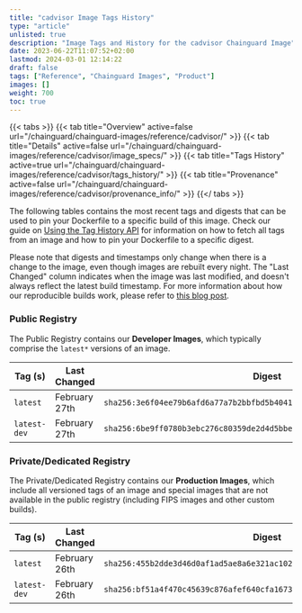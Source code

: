```yaml
---
title: "cadvisor Image Tags History"
type: "article"
unlisted: true
description: "Image Tags and History for the cadvisor Chainguard Image"
date: 2023-06-22T11:07:52+02:00
lastmod: 2024-03-01 12:14:22
draft: false
tags: ["Reference", "Chainguard Images", "Product"]
images: []
weight: 700
toc: true
---
```


{{< tabs >}}
{{< tab title="Overview" active=false url="/chainguard/chainguard-images/reference/cadvisor/" >}}
{{< tab title="Details" active=false url="/chainguard/chainguard-images/reference/cadvisor/image_specs/" >}}
{{< tab title="Tags History" active=true url="/chainguard/chainguard-images/reference/cadvisor/tags_history/" >}}
{{< tab title="Provenance" active=false url="/chainguard/chainguard-images/reference/cadvisor/provenance_info/" >}}
{{</ tabs >}}

The following tables contains the most recent tags and digests that can be used to pin your Dockerfile to a specific build of this image. Check our guide on [Using the Tag History API](/chainguard/chainguard-images/using-the-tag-history-api/) for information on how to fetch all tags from an image and how to pin your Dockerfile to a specific digest.

Please note that digests and timestamps only change when there is a change to the image, even though images are rebuilt every night. The "Last Changed" column indicates when the image was last modified, and doesn't always reflect the latest build timestamp. For more information about how our reproducible builds work, please refer to [this blog post](https://www.chainguard.dev/unchained/reproducing-chainguards-reproducible-image-builds).

### Public Registry
The Public Registry contains our **Developer Images**, which typically comprise the `latest*` versions of an image.

| Tag (s)       | Last Changed  | Digest                                                                    |
|---------------|---------------|---------------------------------------------------------------------------|
|  `latest`     | February 27th | `sha256:3e6f04ee79b6afd6a77a7b2bbfbd5b404186b835e3c947d5af619a19034fa1c2` |
|  `latest-dev` | February 27th | `sha256:6be9ff0780b3ebc276c80359de2d4d5bbef676891df0c09fbade6fb3852cb892` |


### Private/Dedicated Registry
The Private/Dedicated Registry contains our **Production Images**, which include all versioned tags of an image and special images that are not available in the public registry (including FIPS images and other custom builds).

| Tag (s)       | Last Changed  | Digest                                                                    |
|---------------|---------------|---------------------------------------------------------------------------|
|  `latest`     | February 26th | `sha256:455b2dde3d46d0af1ad5ae8a6e321ac102ee5b163512f6deb2c45ee0750f9eca` |
|  `latest-dev` | February 26th | `sha256:bf51a4f470c45639c876afef640cfa167388bbfde9f339861f480f5c0cb5babd` |


